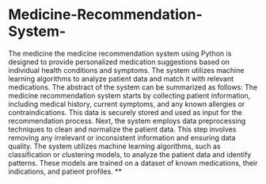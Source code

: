 # Medicine-Recommendation-System-

The medicine the medicine recommendation system using Python is designed to provide
personalized medication suggestions based on individual health conditions and symptoms. The
system utilizes machine learning algorithms to analyze patient data and match it with relevant
medications. The abstract of the system can be summarized as follows:
The medicine recommendation system starts by collecting patient information, including medical
history, current symptoms, and any known allergies or contraindications. This data is securely
stored and used as input for the recommendation process.
Next, the system employs data preprocessing techniques to clean and normalize the patient data.
This step involves removing any irrelevant or inconsistent information and ensuring data
quality. The system utilizes machine learning algorithms, such as classification or clustering
models, to analyze the patient data and identify patterns. These models are trained on a dataset of
known medications, their indications, and patient profiles. **
